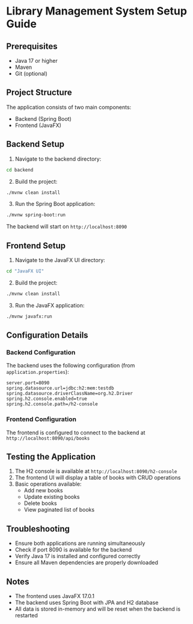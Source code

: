 # Library Management System Setup Guide

## Prerequisites
- Java 17 or higher
- Maven
- Git (optional)

## Project Structure
The application consists of two main components:
- Backend (Spring Boot)
- Frontend (JavaFX)

## Backend Setup

1. Navigate to the backend directory:
```bash
cd backend
```

2. Build the project:
```bash
./mvnw clean install
```

3. Run the Spring Boot application:
```bash
./mvnw spring-boot:run
```

The backend will start on `http://localhost:8090`

## Frontend Setup

1. Navigate to the JavaFX UI directory:
```bash
cd "JavaFX UI"
```

2. Build the project:
```bash
./mvnw clean install
```

3. Run the JavaFX application:
```bash
./mvnw javafx:run
```

## Configuration Details

### Backend Configuration
The backend uses the following configuration (from `application.properties`):
```properties
server.port=8090
spring.datasource.url=jdbc:h2:mem:testdb
spring.datasource.driverClassName=org.h2.Driver
spring.h2.console.enabled=true
spring.h2.console.path=/h2-console
```

### Frontend Configuration
The frontend is configured to connect to the backend at `http://localhost:8090/api/books`

## Testing the Application

1. The H2 console is available at `http://localhost:8090/h2-console`
2. The frontend UI will display a table of books with CRUD operations
3. Basic operations available:
    - Add new books
    - Update existing books
    - Delete books
    - View paginated list of books

## Troubleshooting

- Ensure both applications are running simultaneously
- Check if port 8090 is available for the backend
- Verify Java 17 is installed and configured correctly
- Ensure all Maven dependencies are properly downloaded

## Notes

- The frontend uses JavaFX 17.0.1
- The backend uses Spring Boot with JPA and H2 database
- All data is stored in-memory and will be reset when the backend is restarted